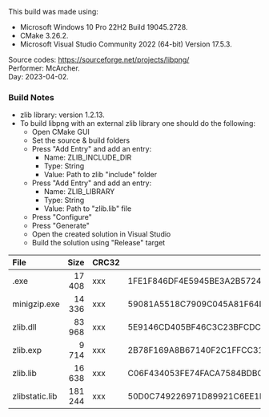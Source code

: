 This build was made using:

* Microsoft Windows 10 Pro 22H2 Build 19045.2728.
* CMake 3.26.2.
* Microsoft Visual Studio Community 2022 (64-bit) Version 17.5.3.

Source codes: https://sourceforge.net/projects/libpng/  
Performer: McArcher.  
Day: 2023-04-02.  

### Build Notes

* zlib library: version 1.2.13.
* To build libpng with an external zlib library one should do the following:
	* Open CMake GUI
    * Set the source & build folders
    * Press "Add Entry" and add an entry:
      * Name: ZLIB_INCLUDE_DIR
      * Type: String
      * Value: Path to zlib "include" folder
    * Press "Add Entry" and add an entry:
      * Name: ZLIB_LIBRARY
      * Type: String
      * Value: Path to "zlib.lib" file
    * Press "Configure"
    * Press "Generate"
    * Open the created solution in Visual Studio
    * Build the solution using "Release" target


| File           |    Size | CRC32 | SHA-256                                                          | 
|:---------------|--------:|-------|------------------------------------------------------------------|
| .exe    |  17 408 | xxx   | 1FE1F846DF4E5945BE3A2B5724BF330393A087F437A239465E15E7384A229B4B |
| minigzip.exe   |  14 336 | xxx   | 59081A5518C7909C045A81F64D149C2A312B7A015B388CBFF4698DA0E5680E74 | 
| zlib.dll       |  83 968 | xxx   | 5E9146CD405BF46C3C23BFCDC21CC63AE650EDCB5822AF22BABA6A1161924432 |
| zlib.exp       |   9 714 | xxx   | 2B78F169A8B67140F2C1FFCC315340EA811B74FF8AF666DAEAE5A88F7D2E470A |
| zlib.lib       |  16 638 | xxx   | C06F434053FE74FACA7584BDBCB12E5104D031F24441FAD0E5BCAE7CC43423F1 |
| zlibstatic.lib | 181 244 | xxx   | 50D0C749226971D89921C6EE1ECB72B482793B6023F94D4E544BF185823C4970 |
